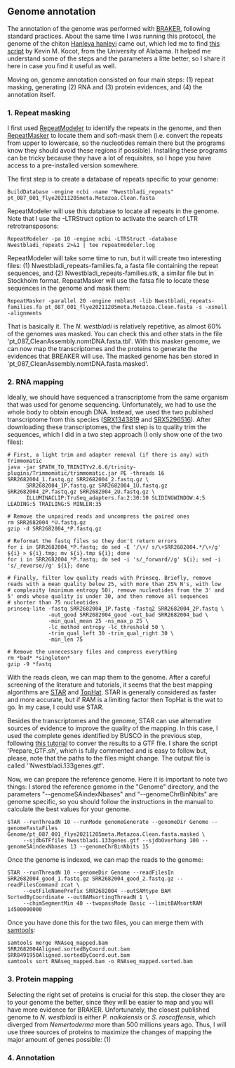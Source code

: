 ## Genome annotation
The annotation of the genome was performed with [BRAKER](https://github.com/Gaius-Augustus/BRAKER), following standard practices. About the same time I was running this protocol, the genome of the chiton [Hanleya hanleyi](https://f1000research.com/articles/11-555) came out, which led me to find [this script](https://github.com/kmkocot/GenomeAnnotation/blob/main/BRAKER2_pipeline.sh) by Kevin M. Kocot, from the University of Alabama. It helped me understand some of the steps and the parameters a litte better, so I share it here in case you find it useful as well.

Moving on, genome annotation consisted on four main steps: (1) repeat masking, generating (2) RNA and (3) protein evidences, and (4) the annotation itself.

### 1. Repeat masking
I first used [RepeatModeler](https://github.com/Dfam-consortium/RepeatModeler/tree/master) to identify the repeats in the genome, and then [RepeatMasker](https://github.com/rmhubley/RepeatMasker) to locate them and soft-mask them (i.e. convert the repeats from upper to lowercase, so the nucleotides remain there but the programs know they should avoid these regions if possible). Installing these programs can be tricky because they have a lot of requisites, so I hope you have access to a pre-installed version somewhere.

The first step is to create a database of repeats specific to your genome:

    BuildDatabase -engine ncbi -name "Nwestbladi_repeats" pt_087_001_flye20211205meta.Metazoa.Clean.fasta
    
RepeatModeler will use this database to locate all repeats in the genome. Note that I use the -LTRStruct option to activate the search of LTR retrotransposons:

    RepeatModeler -pa 10 -engine ncbi -LTRStruct -database Nwestbladi_repeats 2>&1 | tee repeatmodeler.log

RepeatModeler will take some time to run, but it will create two interesting files: (1) Nwestbladi_repeats-families.fa, a fasta file containing the repeat sequences, and (2) Nwestbladi_repeats-families.stk, a similar file but in Stockholm format. RepeatMasker will use the fatsa file to locate these sequences in the genome and mask them:

    RepeatMasker -parallel 20 -engine rmblast -lib Nwestbladi_repeats-families.fa pt_087_001_flye20211205meta.Metazoa.Clean.fasta -s -xsmall -alignments
    
That is basically it. The _N. westbladi_ is relatively repetitive, as almost 60% of the genomes was masked. You can check this and other stats in the file 'pt_087_CleanAssembly.nomtDNA.fasta.tbl'.
With this masker genome, we can now map the transcriptomes and the proteins to generate the evidences that BREAKER will use. The masked genome has ben stored in 'pt_087_CleanAssembly.nomtDNA.fasta.masked'.

### 2. RNA mapping
Ideally, we should have sequenced a transcriptome from the same organism that was used for genome sequencing. Unfortunately, we had to use the whole body to obtain enough DNA. Instead, we used the two published transcriptome from this species ([SRX1343819](https://www.ncbi.nlm.nih.gov/sra/SRX1343819[accn]) and [SRX5296516](https://www.ncbi.nlm.nih.gov/sra/SRX5296516[accn])). After downloading these transcriptomes, the first step is to quality trim the sequences, which I did in a two step approach (I only show one of the two files):

    # First, a light trim and adapter removal (if there is any) with Trimmomatic
    java -jar $PATH_TO_TRINITYv2.6.6/trinity-plugins/Trimmomatic/trimmomatic.jar PE -threads 16 SRR2682004_1.fastq.gz SRR2682004_2.fastq.gz \
          SRR2682004_1P.fastq.gz SRR2682004_1U.fastq.gz SRR2682004_2P.fastq.gz SRR2682004_2U.fastq.gz \
          ILLUMINACLIP:TruSeq_adapters.fa:2:30:10 SLIDINGWINDOW:4:5 LEADING:5 TRAILING:5 MINLEN:35
    
    # Remove the unpaired reads and uncompress the paired ones
    rm SRR2682004_*U.fastq.gz
    gzip -d SRR2682004_*P.fastq.gz
    
    # Reformat the fastq files so they don't return errors
    for i in SRR2682004_*P.fastq; do sed -E '/\+/ s/\+SRR2682004.*/\+/g' ${i} > ${i}.tmp; mv ${i}.tmp ${i}; done
    for i in SRR2682004_*P.fastq; do sed -i 's/_forward//g' ${i}; sed -i 's/_reverse//g' ${i}; done
    
    # Finally, filter low quality reads with Prinseq. Briefly, remove reads with a mean quality below 25, with more than 25% N's, with low
    # complexity (minimum entropy 50), remove nucleotides from the 3' and 5' ends whose quality is under 30, and then remove all sequences
    # shorter than 75 nucleotides
    prinseq-lite -fastq SRR2682004_1P.fastq -fastq2 SRR2682004_2P.fastq \
                 -out_good SRR2682004_good -out_bad SRR2682004_bad \
                 -min_qual_mean 25 -ns_max_p 25 \
                 -lc_method entropy -lc_threshold 50 \
                 -trim_qual_left 30 -trim_qual_right 30 \
                 -min_len 75
                
    # Remove the unnecessary files and compress everything
    rm *bad* *singleton*
    gzip -9 *fastq

With the reads clean, we can map them to the genome. After a careful screening of the literature and tutorials, it seems that the best mapping algorithms are [STAR](https://github.com/alexdobin/STAR) and [TopHat](https://ccb.jhu.edu/software/tophat/index.shtml). STAR is generally considered as faster and more accurate, but if RAM is a limiting factor then TopHat is the wat to go. In my case, I could use STAR.

Besides the transcriptomes and the genome, STAR can use alternative sources of evidence to improve the quality of the mapping. In this case, I used the complete genes identified by BUSCO in the previous step, following [this tutorial](https://darencard.net/blog/2020-07-23-augustus-optimization/#:~:text=BUSCO%20can%2C%20therefore%2C%20be%20co,it%20also%20utilizes%20multiple%20cores.) to conver the results to a GTF file. I share the script 'Prepare_GTF.sh', which is fully commented and is easy to follow but, please, note that the paths to the files might change. The output file is called ''Nwestbladi.133genes.gtf'.

Now, we can prepare the reference genome. Here it is important to note two things: I stored the reference genome in the "Genome" directory, and the parameters "--genomeSAindexNbases" and "--genomeChrBinNbits" are genome specific, so you should follow the instructions in the manual to calculate the best values for your genome.

    STAR --runThreadN 10 --runMode genomeGenerate --genomeDir Genome --genomeFastaFiles Genome/pt_087_001_flye20211205meta.Metazoa.Clean.fasta.masked \
         --sjdbGTFfile Nwestbladi.133genes.gtf --sjdbOverhang 100 --genomeSAindexNbases 13 --genomeChrBinNbits 15

Once the genome is indexed, we can map the reads to the genome:

    STAR --runThreadN 10 --genomeDir Genome --readFilesIn SRR2682004_good_1.fastq.gz SRR2682004_good_2.fastq.gz --readFilesCommand zcat \
         --outFileNamePrefix SRR2682004 --outSAMtype BAM SortedByCoordinate --outBAMsortingThreadN 1 \
         --chimSegmentMin 40 --twopassMode Basic --limitBAMsortRAM 14500000000

Once you have done this for the two files, you can merge them with [samtools](https://github.com/samtools/samtools):

    samtools merge RNAseq_mapped.bam SRR2682004Aligned.sortedByCoord.out.bam SRR8491950Aligned.sortedByCoord.out.bam
    samtools sort RNAseq_mapped.bam -o RNAseq_mapped.sorted.bam

### 3. Protein mapping
Selecting the right set of proteins is crucial for this step. the closer they are to your genome the better, since they will be easier to map and you will have more evidence for BRAKER. Unfortunately, the closest published genome to _N. westbladi_ is either _P. naikaiensis_ or _S. roscoffensis_, which diverged from _Nemertoderma_ more than 500 millions years ago. Thus, I will use three sources of proteins to maximize the changes of mapping the major amount of genes possible: (1) 

### 4. Annotation
